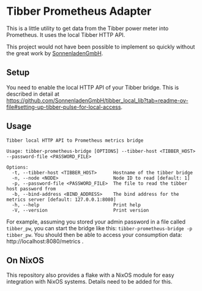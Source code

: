 # Tibber Prometheus Adapter

This is a little utility to get data from the Tibber power meter into Prometheus.
It uses the local Tibber HTTP API.

This project would not have been possible to implement so quickly without the great work by [SonnenladenGmbH](https://github.com/SonnenladenGmbH/tibber_local_lib).

## Setup

You need to enable the local HTTP API of your Tibber bridge.
This is described in detail at https://github.com/SonnenladenGmbH/tibber_local_lib?tab=readme-ov-file#setting-up-tibber-pulse-for-local-access.

## Usage

```
Tibber local HTTP API to Prometheus metrics bridge

Usage: tibber-prometheus-bridge [OPTIONS] --tibber-host <TIBBER_HOST> --password-file <PASSWORD_FILE>

Options:
  -t, --tibber-host <TIBBER_HOST>      Hostname of the tibber bridge
  -n, --node <NODE>                    Node ID to read [default: 1]
  -p, --password-file <PASSWORD_FILE>  The file to read the tibber host password from
  -b, --bind-address <BIND_ADDRESS>    The bind address for the metrics server [default: 127.0.0.1:8080]
  -h, --help                           Print help
  -V, --version                        Print version
```

For example, assuming you stored your admin password in a file called `tibber_pw`, you can start the bridge like this: `tibber-prometheus-bridge -p tibber_pw`.
You should then be able to access your consumption data: http://localhost:8080/metrics .

## On NixOS

This repository also provides a flake with a NixOS module for easy integration with NixOS systems.
Details need to be added for this.

